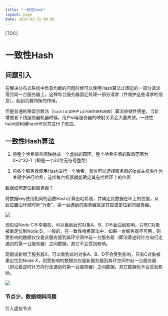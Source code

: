```yaml
---
title: "一致性Hash"
layout: page
date: 2020-03-31 00:00
---
```


[TOC]

# 一致性Hash

## 问题引入

在解决分布式系统中负载均衡的问题时候可以使用Hash算法让固定的一部分请求落到同一台服务器上，这样每台服务器固定处理一部分请求（并维护这些请求的信息），起到负载均衡的作用。

但是普通的除留余数法（`hash(比如用户id)%服务器机器数`）算法伸缩性很差，当新增或者下线服务器机器时候，用户id与服务器的映射关系会大量失效。一致性hash则利用hash环对其进行了改进。

## 一致性Hash算法

1. 将整个哈希值空间映射成一个虚拟的圆环，整个哈希空间的取值范围为0~2^32-1（即是一个32位无符号整型）

2. 将各个服务器使用Hash进行一个哈希，具体可以选择服务器的ip或主机名作为关键字进行哈希，这样每台机器就能确定其在哈希环上的位置

数据如何定位到服务器？

将数据key使用相同的函数Hash计算出哈希值，并确定此数据在环上的位置，从此位置沿环顺时针“行走”，第一台遇到的服务器就是其应该定位到的服务器。

![](https://raw.githubusercontent.com/doctording/sword_at_offer/master/content/db_cache/imgs/consistent_hash.png)

现假设Node C不幸宕机，可以看到此时对象A、B、D不会受到影响，只有C对象被重定位到Node D。一般的，在一致性哈希算法中，如果一台服务器不可用，则受影响的数据仅仅是此服务器到其环空间中前一台服务器（即沿着逆时针方向行走遇到的第一台服务器）之间数据，其它不会受到影响。

现假设新增了服务器X，可以看到此时对象A、B、D不会受到影响，只有C对象被重定位到Node X，则受影响的数据仅仅是新服务器到其环空间中前一台服务器（即沿着逆时针方向行走遇到的第一台服务器）之间数据，其它数据也不会受到影响。

![](https://raw.githubusercontent.com/doctording/sword_at_offer/master/content/db_cache/imgs/consistent_hash2.png)

### 节点少，数据倾斜问题

引入虚拟节点
